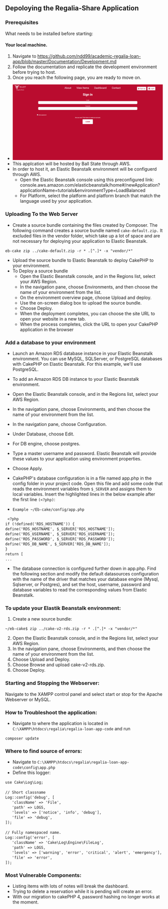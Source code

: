 ## Depoloying the Regalia-Share Application  

### Prerequisites  
What needs to be installed before starting:  

#### Your local machine.  
1.  Navigate to https://github.com/ndd99/academic-regalia-loan-app/blob/master/Documentation/Development.md  
2.  Follow the documentation and replicate the development environment before trying to host.  
3.  Once you reach the following page, you are ready to move on.  
  * ![mainPage](DevImages/mainPage.PNG)  
* This applcation will be hosted by Ball State through AWS.  
* In order to host it, an Elastic Beanstalk environment will be configuerd through AWS.  
  * Open the Elastic Beanstalk console using this preconfigured link: console.aws.amazon.com/elasticbeanstalk/home#/newApplication?applicationName=tutorials&environmentType=LoadBalanced  
  * For Platform, select the platform and platform branch that match the language used by your application.  




### Uploading To the Web Server  

* Create a source bundle containing the files created by Composer. The following command creates a source bundle named ```cake-default.zip.``` It excluded files in the vendor folder,
which take up a lot of space and are not necessary for deploying your application to Elastic Beanstalk.  
```  
eb-cake zip ../cake-default.zip -r * .[^.]* -x "vendor/*"  
```  
  * Upload the source bundle to Elastic Beanstalk to deploy CakePHP to your environment.  
* To Deploy a source bundle  
  * Open the Elastic Beanstalk console, and in the Regions list, select your AWS Region.  
  * In the navigation pane, choose Environments, and then choose the name of your environment from the list.  
  * On the environment overview page, choose Upload and deploy.  
  * Use the on-screen dialog box to upload the source bundle.  
  * Choose Deploy.
  * When the deployment completes, you can choose the site URL to open your website in a new tab.  
  * When the process completes, click the URL to open your CakePHP application in the browser  
  
### Add a database to your environment  

* Launch an Amazon RDS database instance in your Elastic Beanstalk environment. You can use MySQL, SQLServer, or PostgreSQL databases with CakePHP on Elastic Beanstalk. For this example, we'll use PostgreSQL.  
* To add an Amazon RDS DB instance to your Elastic Beanstalk environment.  
 * Open the Elastic Beanstalk console, and in the Regions list, select your AWS Region.  
 * In the navigation pane, choose Environments, and then choose the name of your environment from the list.  
 * In the navigation pane, choose Configuration.  
 * Under Database, choose Edit.  
 * For DB engine, choose postgres.
 * Type a master username and password. Elastic Beanstalk will provide these values to your application using environment properties.  
 * Choose Apply.

* CakePHP's database configuration is in a file named app.php in the config folder in your project code. Open this file and add some code that reads the environment variables from ```$_SERVER``` and assigns them to local variables. Insert the highlighted lines in the below example after the first line ```(<?php)```:  
 * ```Example ~/Eb-cake/config/app.php```   
  ```
   <?php
if (!defined('RDS_HOSTNAME')) {
  define('RDS_HOSTNAME', $_SERVER['RDS_HOSTNAME']);
  define('RDS_USERNAME', $_SERVER['RDS_USERNAME']);
  define('RDS_PASSWORD', $_SERVER['RDS_PASSWORD']);
  define('RDS_DB_NAME', $_SERVER['RDS_DB_NAME']);
}
return [
...
 ```
 * The database connection is configured further down in app.php. Find the following section and modify the default datasources configuration with the name of the driver that matches your database engine (Mysql, Sqlserver, or Postgres), and set the host, username, password and database variables to read the corresponding values from Elastic Beanstalk.   
### To update your Elastik Beanstalk environment:
 1. Create a new source bundle:
  ```
  ~/eb-cake$ zip ../cake-v2-rds.zip -r * .[^.]* -x "vendor/*"
  ```  
 2. Open the Elastic Beanstalk console, and in the Regions list, select your AWS Region.  
 3. In the navigation pane, choose Environments, and then choose the name of your environment from the list.  
 4. Choose Upload and Deploy.  
 5. Choose Browse and upload cake-v2-rds.zip.  
 6. Choose Deploy. 
 
### Starting and Stopping the Webserver:
  
Navigate to the XAMPP control panel and select start or stop for the Apache Webserver or MySQL.  

### How to Troubleshoot the application:  
* Navigate to where the application is located in ```C:\XAMPP\htdocs\regalia\regalia-loan-app-code``` and run  
 ```
 composer update
 ```  
### Where to find source of errors:  
* Navigate to ```C:\XAMPP\htdocs\regalia\regalia-loan-app-code\config\app.php```  
 * Define this logger:  
 ```
 use Cake\Log\Log;

// Short classname
Log::config('debug', [
    'className' => 'File',
    'path' => LOGS,
    'levels' => ['notice', 'info', 'debug'],
    'file' => 'debug',
]);

// Fully namespaced name.
Log::config('error', [
    'className' => 'Cake\Log\Engine\FileLog',
    'path' => LOGS,
    'levels' => ['warning', 'error', 'critical', 'alert', 'emergency'],
    'file' => 'error',
]);
```  
### Most Vulnerable Components:  
* Listing items with lots of notes will break the dashboard. 
* Trying to delete a reservation while it is pending will create an error.
* With our migration to cakePHP 4, password hashing no longer works at the moment.


